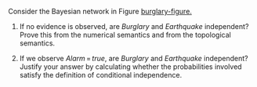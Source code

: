

Consider the Bayesian network in
Figure <a href="#">burglary-figure.</a><br>

1.  If no evidence is observed, are ${Burglary}$ and ${Earthquake}$
    independent? Prove this from the numerical semantics and from the
    topological semantics.<br>

2.  If we observe ${Alarm}{{\,=\,}}{true}$, are ${Burglary}$ and
    ${Earthquake}$ independent? Justify your answer by calculating
    whether the probabilities involved satisfy the definition of
    conditional independence.
